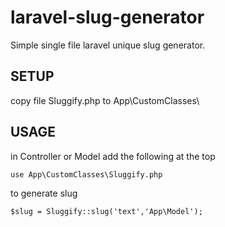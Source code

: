# laravel-slug-generator
Simple single file laravel unique slug generator.

## SETUP
copy file Sluggify.php to App\CustomClasses\

## USAGE 
in Controller or Model add the following at the top

```use App\CustomClasses\Sluggify.php```

to generate slug 

```$slug = Sluggify::slug('text','App\Model');```


